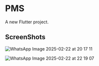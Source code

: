 # PMS

A new Flutter project.

## ScreenShots

![WhatsApp Image 2025-02-22 at 20 17 11](https://github.com/user-attachments/assets/0ef7f555-2a78-49c0-916b-52dcd1d6d7ce)

![WhatsApp Image 2025-02-22 at 22 19 07](https://github.com/user-attachments/assets/c0913885-8e27-4e4d-9731-14d2e0a9ecaa)

